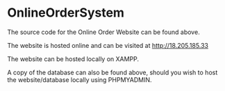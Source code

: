 # OnlineOrderSystem

The source code for the Online Order Website can be found above. 

The website is hosted online and can be visited at http://18.205.185.33

The website can be hosted locally on XAMPP.

A copy of the database can also be found above, should you wish to host the website/database locally using PHPMYADMIN.
